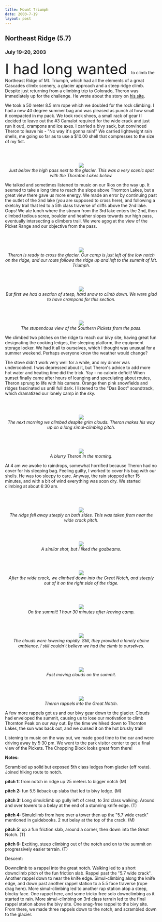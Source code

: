 ```yaml
---
title: Mount Triumph
date: 2003-7-19
layout: post
---
```


<h2>Northeast Ridge (5.7)</h2>
<h3>July 19-20, 2003</h3>


<font size=+5>I had long wanted </font> to climb the Northeast Ridge of Mt. Triumph, which had
all the elements of a great Cascades climb: scenery, a glacier approach
and a steep ridge climb. Despite just returning from
a climbing trip to Colorado, Theron was immediately up for the challenge.
He wrote about the story on
<a href="http://www.theronwelch.com/mountains/pnw/north/triumph/index.htm">his site</a>.


We took a 50 meter 8.5 mm rope which we doubled for the rock climbing.
I had a new 40 degree summer bag and was pleased as punch at how small it
compacted in my pack. We took rock shoes, a small rack of gear (I decided
to leave out the #3 Camalot required for the wide crack and just run it out),
crampons and ice axes. I carried a bivy sack, but convinced Theron to leave
his - "No way it's gonna rain!" We carried lightweight rain shells, me going
so far as to use a $10.00 shell that compresses to the size of my fist. 


<br><br><center>
<img src="images/articles/trips/2003/tophgully.jpg"><br>
<i>Just below the high pass next to the glacier. This was a very scenic spot with the Thornton Lakes below.</i><br></center>



We talked and sometimes listened to music on our Rios on the way up.
It seemed to take a long time to reach the slope above Thornton Lakes,
but a great view there gave us more energy. We made an error by continuing
past the outlet of the 2nd lake (you are supposed to cross here), and 
following a sketchy trail that led to a 5th class traverse of cliffs
above the 2nd lake. Oops! We ate lunch where the stream from the
3rd lake enters the 2nd, then climbed tedious scree, boulder and
heather slopes towards our high pass, eventually intersecting
a climbers trail. We were agog at the view of the Picket Range and
our objective from the pass. 


<br><br><center>
<img src="images/articles/trips/2003/onglaciert.jpg"><br>
<i>Theron is ready to cross the glacier. Our camp is just left of the low notch on the ridge, and our route follows the ridge up and left to the summit of Mt. Triumph.</i><br></center>

<br><br><center>
<img src="images/articles/trips/2003/steepsnowb.jpg"><br>
<i>But first we had a section of steep, hard snow to climb down. We were glad to have crampons for this section.</i><br></center>

<br><br><center>
<img src="images/articles/trips/2003/southpickets.jpg"><br>
<i>The stupendous view of the Southern Pickets from the pass.</i><br></center>



We climbed two pitches on the ridge to reach our bivy site, having
great fun designating the cooking ledges, the sleeping platform,
the equipment storage locker. We had it all to ourselves, which I
thought was unusual for a summer weekend. Perhaps everyone knew the
weather would change?


The stove didn't work very well for a while, and my dinner was undercooked.
I was depressed about it, but Theron's advice to add more hot water and
heating time did the trick. Yay - no calorie deficit! When sunset finally
came after hours of lounging and speculating about routes, Theron sprung
to life with his camera. Orange then pink snowfields and ridges fascinated
us until full dark. I listened to the "Das Boot" soundtrack, which 
dramatized our lonely camp in the sky.


<br><br><center>
<img src="images/articles/trips/2003/darkridge.jpg"><br>
<i>The next morning we climbed despite grim clouds. Theron makes his way up on a long simul-climbing pitch.</i><br></center>

<br><br><center>
<img src="images/articles/trips/2003/partwayup.jpg"><br>
<i>A blurry Theron in the morning.</i><br></center>



At 4 am we awoke to raindrops, somewhat horrified because Theron had no
cover for his sleeping bag. Feeling guilty, I worked to cover his bag with
our shells. He was too sleepy to care. Anyway, the rain stopped after 15
minutes, and with a bit of wind everything was soon dry. We started climbing
at about 6:30 am. 


<br><br><center>
<img src="images/articles/trips/2003/theronridge1.jpg"><br>
<i>The ridge fell away steeply on both sides. This was taken from near the wide crack pitch.</i><br></center>

<br><br><center>
<img src="images/articles/trips/2003/theronridge3.jpg"><br>
<i>A similar shot, but I liked the godbeams.</i><br></center>

<br><br><center>
<img src="images/articles/trips/2003/therstepout.jpg"><br>
<i>After the wide crack, we climbed down into the Great Notch, and steeply out of it on the right side of the ridge.</i><br></center>

<br><br><center>
<img src="images/articles/trips/2003/summittime.jpg"><br>
<i>On the summit! 1 hour 30 minutes after leaving camp.</i><br></center>

<br><br><center>
<img src="images/articles/trips/2003/summitclouds.jpg"><br>
<i>The clouds were lowering rapidly. Still, they provided a lonely alpine ambience. I still couldn't believe we had the climb to ourselves.</i><br></center>

<br><br><center>
<img src="images/articles/trips/2003/stormclouds.jpg"><br>
<i>Fast moving clouds on the summit.</i><br></center>

<br><br><center>
<img src="images/articles/trips/2003/theronrap.jpg"><br>
<i>Theron rappels into the Great Notch.</i><br></center>



A few more rappels got us and our bivy gear down to the glacier.
Clouds had enveloped the summit, causing us to lose our motivation to
climb Thornton Peak on our way out. By the time we hiked down to Thornton
Lakes, the sun was back out, and we cursed it on the hot brushy trail!


Listening to music on the way out, we made good time to the car and were
driving away by 5:30 pm. We went to the park visitor center to get a final
view of the Pickets. The Chopping Block looks great from there!


<b>Notes:</b>


Scrambled up solid but exposed 5th class ledges from glacier (off route).
Joined hiking route to notch.


<b>pitch 1:</b> from notch in ridge up 25 meters to bigger notch (M)


<b>pitch 2:</b> fun 5.5 lieback up slabs that led to bivy ledge. (M)


<b>pitch 3:</b> Long simulclimb up gully left of crest, to 3rd class walking. Around and over
towers to a belay at the end of a stunning knife edge. (T)


<b>pitch 4:</b> Simulclimb from here over a tower then up the "5.7 wide crack" mentioned
in guidebooks. 2 nut belay at the top of the crack. (M)


<b>pitch 5:</b> up a fun friction slab, around a corner, then down into the Great Notch. (T)


<b>pitch 6:</b> Exciting, steep climbing out of the notch and on to the summit on
progressively easier terrain. (T)


Descent:


Downclimb to a rappel into the great notch. Walking led to a short downclimb pitch
of the fun friction slab. Rappel past the "5.7 wide crack". Another rappel down
to near the knife edge. Simul-climbing along the knife edge, and down past another
rappel station to a 5.5 face traverse (rope drag here). More simul-climbing led
to another rap station atop a steep, blocky face. One rappel here, and some tricky
free solo downclimbing as it started to rain. More simul-climbing on 3rd class
terrain led to the final rappel station above the bivy site. One snag-free rappel
to the bivy site. From there, we made three rappels down to the notch, and scrambled down to the glacier.

